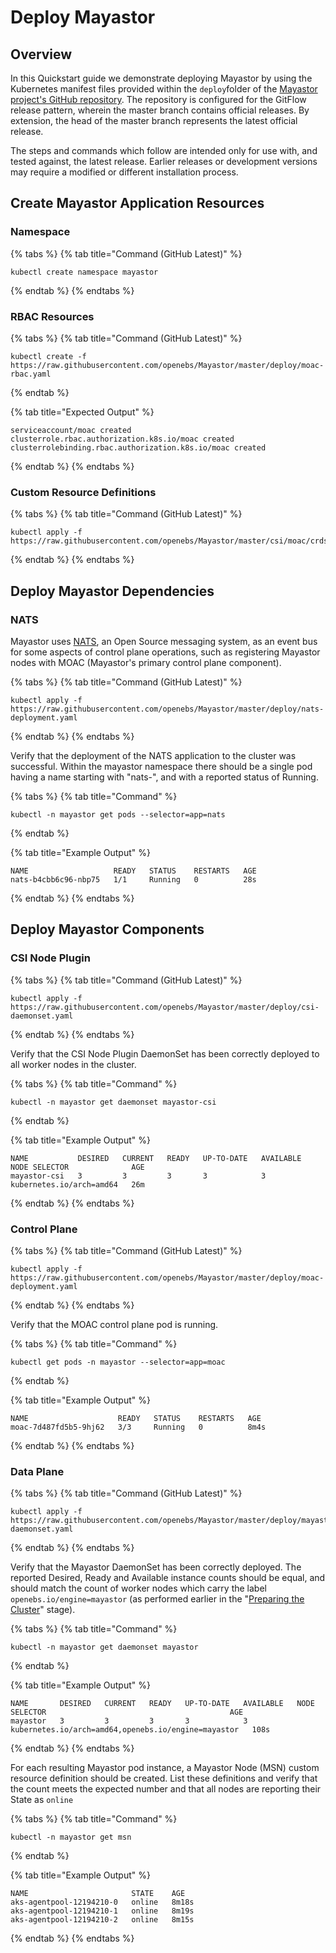 # Deploy Mayastor

## Overview

In this Quickstart guide we demonstrate deploying Mayastor by using the Kubernetes manifest files provided within the `deploy`folder of the [Mayastor project's GitHub repository](https://github.com/openebs/Mayastor).  The repository is configured for the GitFlow release pattern, wherein the master branch contains official releases.  By extension, the head of the master branch represents the latest official release.

The steps and commands which follow are intended only for use with, and tested against, the latest release.  Earlier releases or development versions may require a modified or different installation process.

## Create Mayastor Application Resources

### Namespace

{% tabs %}
{% tab title="Command \(GitHub Latest\)" %}
```
kubectl create namespace mayastor
```
{% endtab %}
{% endtabs %}

### RBAC Resources

{% tabs %}
{% tab title="Command \(GitHub Latest\)" %}
```
kubectl create -f https://raw.githubusercontent.com/openebs/Mayastor/master/deploy/moac-rbac.yaml
```
{% endtab %}

{% tab title="Expected Output" %}
```
serviceaccount/moac created
clusterrole.rbac.authorization.k8s.io/moac created
clusterrolebinding.rbac.authorization.k8s.io/moac created
```
{% endtab %}
{% endtabs %}

### Custom Resource Definitions

{% tabs %}
{% tab title="Command \(GitHub Latest\)" %}
```
kubectl apply -f https://raw.githubusercontent.com/openebs/Mayastor/master/csi/moac/crds/mayastorpool.yaml
```
{% endtab %}
{% endtabs %}

## Deploy Mayastor Dependencies

### NATS

Mayastor uses [NATS](https://nats.io/), an Open Source messaging system, as an event bus for some aspects of control plane operations, such as registering Mayastor nodes with MOAC \(Mayastor's primary control plane component\).

{% tabs %}
{% tab title="Command \(GitHub Latest\)" %}
```
kubectl apply -f https://raw.githubusercontent.com/openebs/Mayastor/master/deploy/nats-deployment.yaml
```
{% endtab %}
{% endtabs %}

Verify that the deployment of the NATS application to the cluster was successful. Within the mayastor namespace there should be a single pod having a name starting with "nats-", and with a reported status of Running.

{% tabs %}
{% tab title="Command" %}
```text
kubectl -n mayastor get pods --selector=app=nats
```
{% endtab %}

{% tab title="Example Output" %}
```
NAME                   READY   STATUS    RESTARTS   AGE
nats-b4cbb6c96-nbp75   1/1     Running   0          28s
```
{% endtab %}
{% endtabs %}

## Deploy Mayastor Components

### CSI Node Plugin

{% tabs %}
{% tab title="Command \(GitHub Latest\)" %}
```
kubectl apply -f https://raw.githubusercontent.com/openebs/Mayastor/master/deploy/csi-daemonset.yaml
```
{% endtab %}
{% endtabs %}

Verify that the CSI Node Plugin DaemonSet has been correctly deployed to all worker nodes in the cluster.

{% tabs %}
{% tab title="Command" %}
```text
kubectl -n mayastor get daemonset mayastor-csi 
```
{% endtab %}

{% tab title="Example Output" %}
```
NAME           DESIRED   CURRENT   READY   UP-TO-DATE   AVAILABLE   NODE SELECTOR              AGE
mayastor-csi   3         3         3       3            3           kubernetes.io/arch=amd64   26m
```
{% endtab %}
{% endtabs %}

### Control Plane

{% tabs %}
{% tab title="Command \(GitHub Latest\)" %}
```
kubectl apply -f https://raw.githubusercontent.com/openebs/Mayastor/master/deploy/moac-deployment.yaml
```
{% endtab %}
{% endtabs %}

Verify that the MOAC control plane pod is running.

{% tabs %}
{% tab title="Command" %}
```text
kubectl get pods -n mayastor --selector=app=moac
```
{% endtab %}

{% tab title="Example Output" %}
```
NAME                    READY   STATUS    RESTARTS   AGE
moac-7d487fd5b5-9hj62   3/3     Running   0          8m4s
```
{% endtab %}
{% endtabs %}

### Data Plane 

{% tabs %}
{% tab title="Command \(GitHub Latest\)" %}
```
kubectl apply -f https://raw.githubusercontent.com/openebs/Mayastor/master/deploy/mayastor-daemonset.yaml
```
{% endtab %}
{% endtabs %}

Verify that the Mayastor DaemonSet has been correctly deployed.  The reported Desired, Ready and Available instance counts should be equal, and should match the count of worker nodes which carry the label `openebs.io/engine=mayastor` \(as performed earlier in the "[Preparing the Cluster](preparing-the-cluster.md#label-the-storage-nodes)" stage\).

{% tabs %}
{% tab title="Command" %}
```text
kubectl -n mayastor get daemonset mayastor
```
{% endtab %}

{% tab title="Example Output" %}
```
NAME       DESIRED   CURRENT   READY   UP-TO-DATE   AVAILABLE   NODE SELECTOR                                         AGE
mayastor   3         3         3       3            3           kubernetes.io/arch=amd64,openebs.io/engine=mayastor   108s
```
{% endtab %}
{% endtabs %}

For each resulting Mayastor pod instance, a Mayastor Node \(MSN\) custom resource definition should be created.  List these definitions and verify that the count meets the expected number and that all nodes are reporting their State as `online`

{% tabs %}
{% tab title="Command" %}
```text
kubectl -n mayastor get msn
```
{% endtab %}

{% tab title="Example Output" %}
```
NAME                       STATE    AGE
aks-agentpool-12194210-0   online   8m18s
aks-agentpool-12194210-1   online   8m19s
aks-agentpool-12194210-2   online   8m15s
```
{% endtab %}
{% endtabs %}

